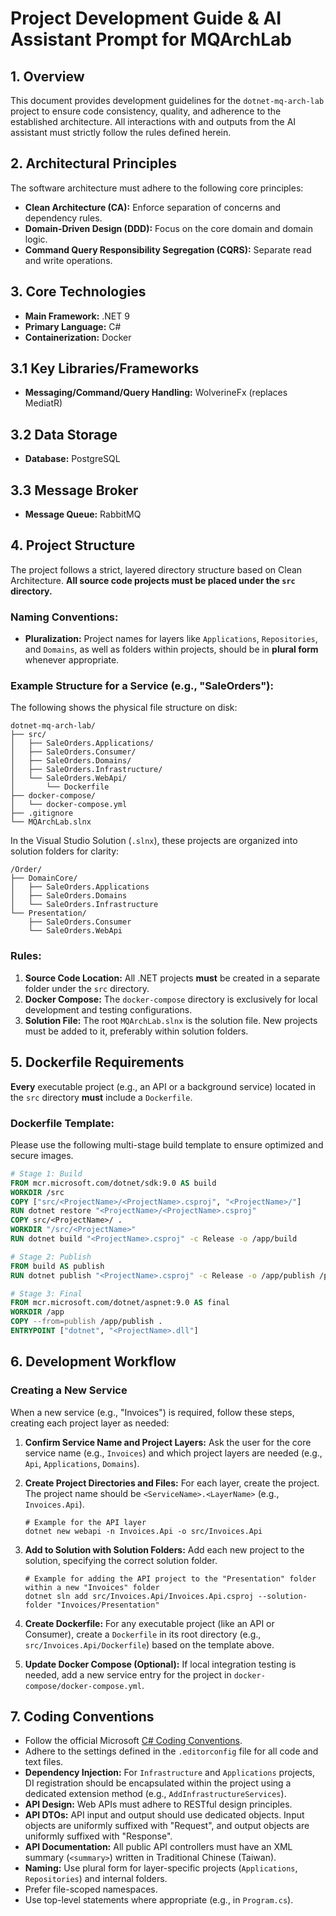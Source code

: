 # Project Development Guide & AI Assistant Prompt for MQArchLab

## 1. Overview

This document provides development guidelines for the `dotnet-mq-arch-lab` project to ensure code consistency, quality, and adherence to the established architecture. All interactions with and outputs from the AI assistant must strictly follow the rules defined herein.

## 2. Architectural Principles

The software architecture must adhere to the following core principles:

- **Clean Architecture (CA):** Enforce separation of concerns and dependency rules.
- **Domain-Driven Design (DDD):** Focus on the core domain and domain logic.
- **Command Query Responsibility Segregation (CQRS):** Separate read and write operations.

## 3. Core Technologies

- **Main Framework:** .NET 9
- **Primary Language:** C#
- **Containerization:** Docker

## 3.1 Key Libraries/Frameworks

- **Messaging/Command/Query Handling:** WolverineFx (replaces MediatR)

## 3.2 Data Storage

- **Database:** PostgreSQL

## 3.3 Message Broker

- **Message Queue:** RabbitMQ

## 4. Project Structure

The project follows a strict, layered directory structure based on Clean Architecture. **All source code projects must be placed under the `src` directory.**

### Naming Conventions:

- **Pluralization:** Project names for layers like `Applications`, `Repositories`, and `Domains`, as well as folders within projects, should be in **plural form** whenever appropriate.

### Example Structure for a Service (e.g., "SaleOrders"):

The following shows the physical file structure on disk:

```
dotnet-mq-arch-lab/
├── src/
│   ├── SaleOrders.Applications/
│   ├── SaleOrders.Consumer/
│   ├── SaleOrders.Domains/
│   ├── SaleOrders.Infrastructure/
│   └── SaleOrders.WebApi/
│       └── Dockerfile
├── docker-compose/
│   └── docker-compose.yml
├── .gitignore
└── MQArchLab.slnx
```

In the Visual Studio Solution (`.slnx`), these projects are organized into solution folders for clarity:

```
/Order/
├── DomainCore/
│   ├── SaleOrders.Applications
│   ├── SaleOrders.Domains
│   └── SaleOrders.Infrastructure
└── Presentation/
    ├── SaleOrders.Consumer
    └── SaleOrders.WebApi
```

### Rules:

1.  **Source Code Location:** All .NET projects **must** be created in a separate folder under the `src` directory.
2.  **Docker Compose:** The `docker-compose` directory is exclusively for local development and testing configurations.
3.  **Solution File:** The root `MQArchLab.slnx` is the solution file. New projects must be added to it, preferably within solution folders.

## 5. Dockerfile Requirements

**Every** executable project (e.g., an API or a background service) located in the `src` directory **must** include a `Dockerfile`.

### Dockerfile Template:

Please use the following multi-stage build template to ensure optimized and secure images.

```Dockerfile
# Stage 1: Build
FROM mcr.microsoft.com/dotnet/sdk:9.0 AS build
WORKDIR /src
COPY ["src/<ProjectName>/<ProjectName>.csproj", "<ProjectName>/"]
RUN dotnet restore "<ProjectName>/<ProjectName>.csproj"
COPY src/<ProjectName>/ .
WORKDIR "/src/<ProjectName>"
RUN dotnet build "<ProjectName>.csproj" -c Release -o /app/build

# Stage 2: Publish
FROM build AS publish
RUN dotnet publish "<ProjectName>.csproj" -c Release -o /app/publish /p:UseAppHost=false

# Stage 3: Final
FROM mcr.microsoft.com/dotnet/aspnet:9.0 AS final
WORKDIR /app
COPY --from=publish /app/publish .
ENTRYPOINT ["dotnet", "<ProjectName>.dll"]
```

## 6. Development Workflow

### Creating a New Service

When a new service (e.g., "Invoices") is required, follow these steps, creating each project layer as needed:

1.  **Confirm Service Name and Project Layers:** Ask the user for the core service name (e.g., `Invoices`) and which project layers are needed (e.g., `Api`, `Applications`, `Domains`).

2.  **Create Project Directories and Files:** For each layer, create the project. The project name should be `<ServiceName>.<LayerName>` (e.g., `Invoices.Api`).
    ```shell
    # Example for the API layer
    dotnet new webapi -n Invoices.Api -o src/Invoices.Api
    ```

3.  **Add to Solution with Solution Folders:** Add each new project to the solution, specifying the correct solution folder.
    ```shell
    # Example for adding the API project to the "Presentation" folder within a new "Invoices" folder
    dotnet sln add src/Invoices.Api/Invoices.Api.csproj --solution-folder "Invoices/Presentation"
    ```

4.  **Create Dockerfile:** For any executable project (like an API or Consumer), create a `Dockerfile` in its root directory (e.g., `src/Invoices.Api/Dockerfile`) based on the template above.
5.  **Update Docker Compose (Optional):** If local integration testing is needed, add a new service entry for the project in `docker-compose/docker-compose.yml`.

## 7. Coding Conventions

- Follow the official Microsoft [C# Coding Conventions](https://docs.microsoft.com/en-us/dotnet/csharp/fundamentals/coding-style/coding-conventions).
- Adhere to the settings defined in the `.editorconfig` file for all code and text files.
- **Dependency Injection:** For `Infrastructure` and `Applications` projects, DI registration should be encapsulated within the project using a dedicated extension method (e.g., `AddInfrastructureServices`).
- **API Design:** Web APIs must adhere to RESTful design principles.
- **API DTOs:** API input and output should use dedicated objects. Input objects are uniformly suffixed with "Request", and output objects are uniformly suffixed with "Response".
- **API Documentation:** All public API controllers must have an XML summary (`<summary>`) written in Traditional Chinese (Taiwan).
- **Naming:** Use plural form for layer-specific projects (`Applications`, `Repositories`) and internal folders.
- Prefer file-scoped namespaces.
- Use top-level statements where appropriate (e.g., in `Program.cs`).